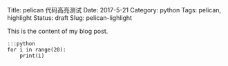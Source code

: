 Title: pelican 代码高亮测试
Date: 2017-5-21
Category: python
Tags: pelican, highlight
Status: draft
Slug: pelican-lighlight

This is the content of my blog post.

```
:::python
for i in range(20):
    print(i)
```
